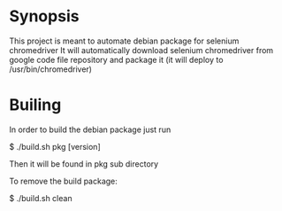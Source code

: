 # Synopsis

This project is meant to automate debian package for selenium chromedriver
It will automatically download selenium chromedriver from google code
file repository and package it (it will deploy to /usr/bin/chromedriver)

# Builing

In order to build the debian package just run

  $ ./build.sh pkg [version]

Then it will be found in pkg sub directory

To remove the build package:

  $ ./build.sh clean

